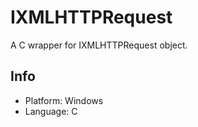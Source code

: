 # IXMLHTTPRequest

A C wrapper for IXMLHTTPRequest object.

## Info

* Platform: Windows
* Language: C
